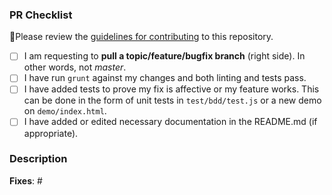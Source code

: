 ### PR Checklist
🚨Please review the [guidelines for contributing](CONTRIBUTING.md) to this repository.

- [ ] I am requesting to **pull a topic/feature/bugfix branch** (right side). In other words, not *master*.
- [ ] I have run `grunt` against my changes and both linting and tests pass.
- [ ] I have added tests to prove my fix is affective or my feature works. This can be done in the form of unit tests in `test/bdd/test.js` or a new demo on `demo/index.html`.
- [ ] I have added or edited necessary documentation in the README.md (if appropriate).

### Description
<!--Please describe your pull request. Thank you!-->

<!--List the issue this PR is fixing. If one does not exist, please [create one](https://github.com/timmywil/jquery.panzoom/issues).-->
**Fixes**: #

